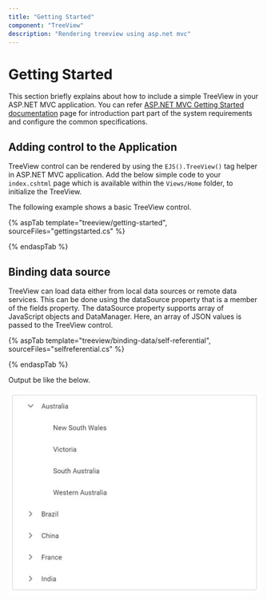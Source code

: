 ```yaml
---
title: "Getting Started"
component: "TreeView"
description: "Rendering treeview using asp.net mvc"
---
```


# Getting Started

 This section briefly explains about how to include a simple TreeView in your ASP.NET MVC application. You can refer [ASP.NET MVC Getting Started documentation](../getting-started/) page for introduction part part of the system requirements and configure the common specifications.

## Adding control to the Application

TreeView control can be rendered by using the `EJS().TreeView()` tag helper in ASP.NET MVC application. Add the below simple code to your `index.cshtml` page which is available within the `Views/Home` folder, to initialize the TreeView.

The following example shows a basic TreeView control.

{% aspTab template="treeview/getting-started", sourceFiles="gettingstarted.cs" %}

{% endaspTab %}

## Binding data source

TreeView can load data either from local data sources or remote data services. This can be done using the dataSource property that is a member of the fields property. The dataSource property supports array of JavaScript objects and DataManager. Here, an array of JSON values is passed to the TreeView control.

{% aspTab template="treeview/binding-data/self-referential", sourceFiles="selfreferential.cs" %}

{% endaspTab %}

Output be like the below.

![TreeView Sample](./images/binding-self.PNG)